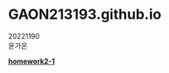 # GAON213193.github.io

20221190    
윤가온

<p></p>

[**homework2-1**](https://github.com/GAON213193/GAON213193.github.io/blob/main/homework%202-1.html)
